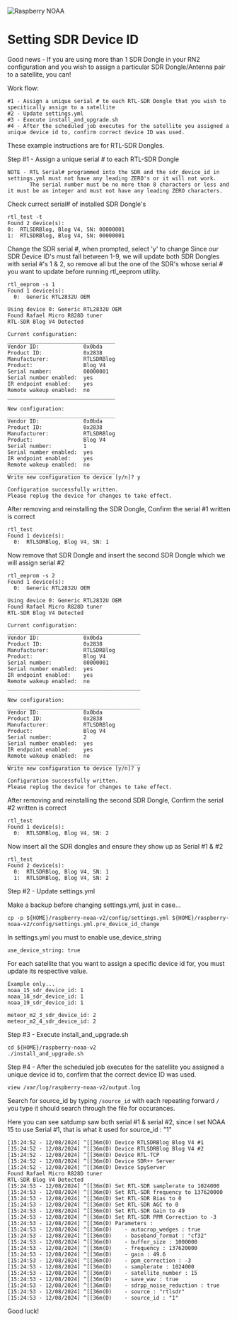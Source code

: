 ![Raspberry NOAA](../assets/header_1600_v2.png)

# Setting SDR Device ID

Good news - If you are using more than 1 SDR Dongle in your RN2 configuration and you wish to assign a particular SDR Dongle/Antenna pair to a satellite, you can!

  Work flow:

    #1 - Assign a unique serial # to each RTL-SDR Dongle that you wish to specitically assign to a satellite  
    #2 - Update settings.yml 
    #3 - Execute install_and_upgrade.sh
    #4 - After the scheduled job executes for the satellite you assigned a unique device id to, confirm correct device ID was used.

  These example instructions are for RTL-SDR Dongles. 

  Step #1 - Assign a unique serial # to each RTL-SDR Dongle

    NOTE - RTL Serial# programmed into the SDR and the sdr_device_id in settings.yml must not have any leading ZERO's or it will not work.  
           The serial number must be no more than 8 characters or less and it must be an integer and must not have any leading ZERO characters.


Check currect serial# of installed SDR Dongle's

	rtl_test -t
	Found 2 device(s):
  	0:  RTLSDRBlog, Blog V4, SN: 00000001
  	1:  RTLSDRBlog, Blog V4, SN: 00000001

Change the SDR serial #, when prompted, select 'y' to change
Since our SDR Device ID's must fall between 1-9, we will update both SDR Dongles with serial #'s 1 & 2,
so remove all but the one of the SDR's whose serial # you want to update before running rtl_eeprom utility.

	rtl_eeprom -s 1
	Found 1 device(s):
	  0:  Generic RTL2832U OEM

	Using device 0: Generic RTL2832U OEM
	Found Rafael Micro R828D tuner
	RTL-SDR Blog V4 Detected

	Current configuration:
	__________________________________
	Vendor ID:              0x0bda
	Product ID:             0x2838
	Manufacturer:           RTLSDRBlog
	Product:                Blog V4
	Serial number:          00000001
	Serial number enabled:  yes
	IR endpoint enabled:    yes
	Remote wakeup enabled:  no
 	__________________________________

	New configuration:
	__________________________________
	Vendor ID:              0x0bda
	Product ID:             0x2838
	Manufacturer:           RTLSDRBlog
	Product:                Blog V4
	Serial number:          1
	Serial number enabled:  yes
	IR endpoint enabled:    yes
	Remote wakeup enabled:  no
	__________________________________
	Write new configuration to device [y/n]? y

	Configuration successfully written.
	Please replug the device for changes to take effect.
	

After removing and reinstalling the SDR Dongle, Confirm the serial #1 written is correct

	rtl_test
	Found 1 device(s):
	  0:  RTLSDRBlog, Blog V4, SN: 1

Now remove that SDR Dongle and insert the second SDR Dongle which we will assign serial #2 

	rtl_eeprom -s 2
	Found 1 device(s):
	  0:  Generic RTL2832U OEM

	Using device 0: Generic RTL2832U OEM
	Found Rafael Micro R828D tuner
	RTL-SDR Blog V4 Detected

	Current configuration:
	__________________________________________
	Vendor ID:              0x0bda
	Product ID:             0x2838
	Manufacturer:           RTLSDRBlog
	Product:                Blog V4
	Serial number:          00000001
	Serial number enabled:  yes
	IR endpoint enabled:    yes
	Remote wakeup enabled:  no
	__________________________________________

	New configuration:
	__________________________________________
	Vendor ID:              0x0bda
	Product ID:             0x2838
	Manufacturer:           RTLSDRBlog
	Product:                Blog V4
	Serial number:          2
	Serial number enabled:  yes
	IR endpoint enabled:    yes
	Remote wakeup enabled:  no
	__________________________________________
	Write new configuration to device [y/n]? y

	Configuration successfully written.
	Please replug the device for changes to take effect.


After removing and reinstalling the second SDR Dongle, Confirm the serial #2 written is correct

	rtl_test
	Found 1 device(s):
	  0:  RTLSDRBlog, Blog V4, SN: 2


Now insert all the SDR dongles and ensure they show up as Serial #1 & #2

	rtl_test
	Found 2 device(s):
	  0:  RTLSDRBlog, Blog V4, SN: 1
	  1:  RTLSDRBlog, Blog V4, SN: 2


  Step #2 - Update settings.yml 

Make a backup before changing settings.yml, just in case...

	cp -p ${HOME}/raspberry-noaa-v2/config/settings.yml ${HOME}/raspberry-noaa-v2/config/settings.yml.pre_device_id_change

In settings.yml you must to enable use_device_string

	use_device_string: true

For each satellite that you want to assign a specific device id for, you must update its respective value. 

	Example only...
 	noaa_15_sdr_device_id: 1
	noaa_18_sdr_device_id: 1
	noaa_19_sdr_device_id: 1

	meteor_m2_3_sdr_device_id: 2
	meteor_m2_4_sdr_device_id: 2
 

  Step #3 - Execute install_and_upgrade.sh

	cd ${HOME}/raspberry-noaa-v2
	./install_and_upgrade.sh

  Step #4 - After the scheduled job executes for the satellite you assigned a unique device id to, confirm that the correct device ID was used.

       
	view /var/log/raspberry-noaa-v2/output.log

Search for source_id by typing `/source_id`   with each repeating forward `/` you type it should search through the file for occurances.

Here you can see satdump saw both serial #1 & serial #2, since I set NOAA 15 to use Serial #1, that is what it used for source_id : "1"

	[15:24:52 - 12/08/2024] ^[[36m(D) Device RTLSDRBlog Blog V4 #1
	[15:24:52 - 12/08/2024] ^[[36m(D) Device RTLSDRBlog Blog V4 #2
	[15:24:52 - 12/08/2024] ^[[36m(D) Device RTL-TCP
	[15:24:52 - 12/08/2024] ^[[36m(D) Device SDR++ Server
	[15:24:52 - 12/08/2024] ^[[36m(D) Device SpyServer
	Found Rafael Micro R828D tuner
	RTL-SDR Blog V4 Detected
	[15:24:53 - 12/08/2024] ^[[36m(D) Set RTL-SDR samplerate to 1024000
	[15:24:53 - 12/08/2024] ^[[36m(D) Set RTL-SDR frequency to 137620000
	[15:24:53 - 12/08/2024] ^[[36m(D) Set RTL-SDR Bias to 0
	[15:24:53 - 12/08/2024] ^[[36m(D) Set RTL-SDR AGC to 0
	[15:24:53 - 12/08/2024] ^[[36m(D) Set RTL-SDR Gain to 49
	[15:24:53 - 12/08/2024] ^[[36m(D) Set RTL-SDR PPM Correction to -3
	[15:24:53 - 12/08/2024] ^[[36m(D) Parameters :
	[15:24:53 - 12/08/2024] ^[[36m(D)    - autocrop_wedges : true
	[15:24:53 - 12/08/2024] ^[[36m(D)    - baseband_format : "cf32"
	[15:24:53 - 12/08/2024] ^[[36m(D)    - buffer_size : 1000000
	[15:24:53 - 12/08/2024] ^[[36m(D)    - frequency : 137620000
	[15:24:53 - 12/08/2024] ^[[36m(D)    - gain : 49.6
	[15:24:53 - 12/08/2024] ^[[36m(D)    - ppm_correction : -3
	[15:24:53 - 12/08/2024] ^[[36m(D)    - samplerate : 1024000
	[15:24:53 - 12/08/2024] ^[[36m(D)    - satellite_number : 15
	[15:24:53 - 12/08/2024] ^[[36m(D)    - save_wav : true
	[15:24:53 - 12/08/2024] ^[[36m(D)    - sdrpp_noise_reduction : true
	[15:24:53 - 12/08/2024] ^[[36m(D)    - source : "rtlsdr"
	[15:24:53 - 12/08/2024] ^[[36m(D)    - source_id : "1"
      
Good luck!

